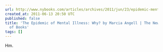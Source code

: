```yaml
---
url: http://www.nybooks.com/articles/archives/2011/jun/23/epidemic-mental-illness-why/?pagination=false
created_at: 2011-06-13 20:50 UTC
published: false
title: 'The Epidemic of Mental Illness: Why? by Marcia Angell | The New York Review
  of Books'
tags: []
---
```


Hm.
